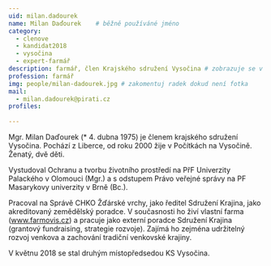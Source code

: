 ```yaml
---
uid: milan.dadourek
name: Milan Daďourek  	# běžně používáné jméno
category:
  - clenove
  - kandidat2018
  - vysočina
  - expert-farmář  
description: farmář, člen Krajského sdružení Vysočina # zobrazuje se v lide
profession: farmář
img: people/milan-dadourek.jpg # zakomentuj radek dokud není fotka
mail:
  - milan.dadourek@pirati.cz
profiles:
  
---
```


Mgr. Milan Daďourek (* 4. dubna 1975) je členem krajského sdružení Vysočina. Pochází z Liberce, od roku 2000 žije v Počítkách na Vysočině. Ženatý, dvě děti.

Vystudoval Ochranu a tvorbu životního prostředí na PřF Univerzity Palackého v Olomouci (Mgr.) a s odstupem Právo veřejné správy na PF Masarykovy univerzity v Brně (Bc.).

Pracoval na Správě CHKO Žďárské vrchy, jako ředitel Sdružení Krajina, jako akreditovaný zemědělský poradce. V současnosti ho živí vlastní farma (www.farmovis.cz) a pracuje jako externí poradce Sdružení Krajina (grantový fundraising, strategie rozvoje). Zajímá ho zejména udržitelný rozvoj venkova a zachování tradiční venkovské krajiny.

V květnu 2018 se stal druhým místopředsedou KS Vysočina. 
